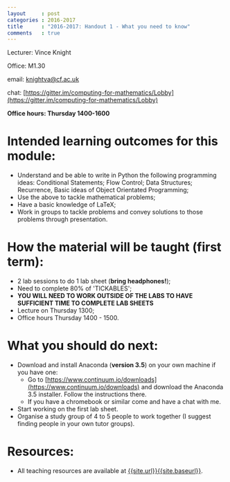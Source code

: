 ```yaml
---
layout     : post
categories : 2016-2017
title      : "2016-2017: Handout 1 - What you need to know"
comments   : true
---
```


Lecturer: Vince Knight

Office: M1.30

email: knightva@cf.ac.uk

chat: [https://gitter.im/computing-for-mathematics/Lobby](https://gitter.im/computing-for-mathematics/Lobby)

**Office hours: Thursday 1400-1600**

# Intended learning outcomes for this module:

- Understand and be able to write in Python the following programming ideas: Conditional Statements; Flow Control; Data Structures; Recurrence, Basic ideas of Object Orientated Programming;
- Use the above to tackle mathematical problems;
- Have a basic knowledge of LaTeX;
- Work in groups to tackle problems and convey solutions to those problems through presentation.

# How the material will be taught (first term):

- 2 lab sessions to do 1 lab sheet (**bring headphones!**);
- Need to complete 80% of 'TICKABLES';
- **YOU WILL NEED TO WORK OUTSIDE OF THE LABS TO HAVE SUFFICIENT TIME TO COMPLETE LAB SHEETS**
- Lecture on Thursday 1300;
- Office hours Thursday 1400 - 1500.

# What you should do next:

- Download and install Anaconda (**version 3.5**) on your own machine if you have one:
    - Go to
      [https://www.continuum.io/downloads](https://www.continuum.io/downloads)
      and download the Anaconda 3.5 installer. Follow the instructions there.
    - If you have a chromebook or similar come and have a chat with me.
- Start working on the first lab sheet.
- Organise a study group of 4 to 5 people to work together (I suggest finding people in your own tutor groups).

# Resources:

- All teaching resources are available at [{{site.url}}{{site.baseurl}}]({{site.url}}{{site.baseurl}}).
